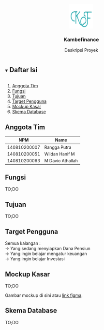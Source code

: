 <!-- Logo Proyek -->
<br />
<p align="center">
  <a href="https://github.com/github_username/repo_name">
    <img src="logo.png" alt="Logo" width="80" height="80">
  </a>

  <h3 align="center">Kambefinance</h3>

  <p align="center">
    Deskripsi Proyek
  </p>
</p>

<!-- Daftar Isi -->
<details open="open">
  <summary><h2 style="display: inline-block">Daftar Isi</h2></summary>
  <ol>
    <li><a href="#anggota-tim">Anggota Tim</a></li>
    <li><a href="#fungsi">Fungsi</a></li>
    <li><a href="#tujuan">Tujuan</a></li>
    <li><a href="#target-pengguna">Target Pengguna</a></li>
    <li><a href="#mockup-kasar">Mockup Kasar</a></li>
    <li><a href="#skema-database">Skema Database</a></li>
  </ol>
</details>

<!-- Anggota Tim -->
## Anggota Tim
| NPM           | Name              |
| ------------- |-------------------|
| 140810200007  | Rangga Putra      |
| 140810200051  | Wildan Hanif M    |
| 140810200063  | M Davio Athallah  |

<!-- Fungsi -->
## Fungsi

TO;DO

<!-- Tujuan -->
## Tujuan

TO;DO

<!-- Target Pengguna -->
## Target Pengguna
Semua kalangan : <br/>
-> Yang sedang menyiapkan Dana Pensiun <br/>
-> Yang ingin belajar mengatur keuangan <br/>
-> Yang ingin belajar Investasi 

<!-- Mockup Kasar -->
## Mockup Kasar

TO;DO

Gambar mockup di sini atau [link figma](https://figma.com/).

<!-- Skema Database -->
## Skema Database

TO;DO
